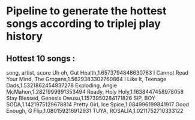 # Pipeline to generate the hottest songs according to triplej play history

## Hottest 10 songs :
song, artist, score 
Uh oh, Gut Health,1.6573794848630783 
I Cannot Read Your Mind, The Grogans,1.5629383302760864 
I Like It, Teenage Dads,1.5321862454837278 
Exploding, Angie McMahon,1.2821999991353494 
Ready, Holy Holy,1.1638447458978058 
Stay Blessed, Genesis Owusu,1.1573950284171826 
SIP, BOY SODA,1.1421975129678814 
Pretty Girl, Ice Spice,1.084996199841917 
Good Enough, G Flip,1.080159216912931 
TUYA, ROSALÍA,1.0211752710333122 
